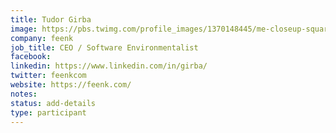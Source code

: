 ```yaml
---
title: Tudor Girba
image: https://pbs.twimg.com/profile_images/1370148445/me-closeup-square_400x400.jpg
company: feenk
job_title: CEO / Software Environmentalist
facebook:
linkedin: https://www.linkedin.com/in/girba/
twitter: feenkcom
website: https://feenk.com/
notes:
status: add-details
type: participant
---
```

